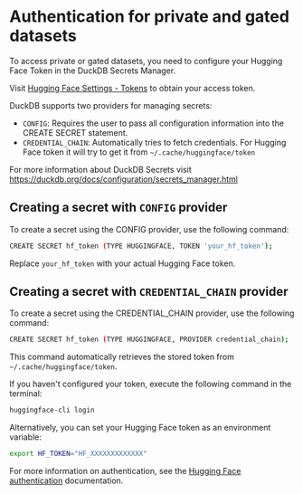# Authentication for private and gated datasets

To access private or gated datasets, you need to configure your Hugging Face Token in the DuckDB Secrets Manager.

Visit [Hugging Face Settings - Tokens](https://huggingface.co/settings/tokens) to obtain your access token.

DuckDB supports two providers for managing secrets:

- `CONFIG`: Requires the user to pass all configuration information into the CREATE SECRET statement.
- `CREDENTIAL_CHAIN`: Automatically tries to fetch credentials. For Hugging Face token it will try to get it from  `~/.cache/huggingface/token`

For more information about DuckDB Secrets visit https://duckdb.org/docs/configuration/secrets_manager.html

## Creating a secret with `CONFIG` provider

To create a secret using the CONFIG provider, use the following command:

```bash
CREATE SECRET hf_token (TYPE HUGGINGFACE, TOKEN 'your_hf_token');
```

Replace `your_hf_token` with your actual Hugging Face token.

## Creating a secret with `CREDENTIAL_CHAIN` provider

To create a secret using the CREDENTIAL_CHAIN provider, use the following command:

```bash
CREATE SECRET hf_token (TYPE HUGGINGFACE, PROVIDER credential_chain);
```

This command automatically retrieves the stored token from `~/.cache/huggingface/token`.

If you haven't configured your token, execute the following command in the terminal:

```bash
huggingface-cli login
```

Alternatively, you can set your Hugging Face token as an environment variable:

```bash
export HF_TOKEN="HF_XXXXXXXXXXXXX"
```

For more information on authentication, see the [Hugging Face authentication](https://huggingface.co/docs/huggingface_hub/main/en/quick-start#authentication) documentation.
